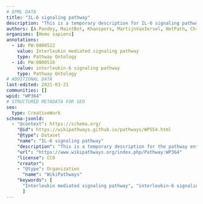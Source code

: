 ```yaml
---
# GPML DATA
title: "IL-6 signaling pathway"
description: "This is a temporary description for IL-6 signaling pathway"
authors: [A.Pandey, MaintBot, Khanspers, MartijnVanIersel, NetPath, Christine Chichester, Mkutmon, Joppe014, Zari, Susan, L Dupuis, Egonw]
organisms: [Homo sapiens]
annotations:
  - id: PW:0000512
    value: Interleukin mediated signaling pathway
    type: Pathway Ontology
  - id: PW:0000516
    value: interleukin-6 signaling pathway
    type: Pathway Ontology
# ADDITIONAL DATA
last-edited: 2021-03-21
communities: []
wpid: "WP364"
# STRUCTURED METADATA FOR SEO
seo:
  type: CreativeWork
schema-jsonld:
  - "@context": https://schema.org/
    "@id": https://wikipathways.github.io/pathways/WP554.html
    "@type": Dataset
    "name": "IL-6 signaling pathway"
    "description": "This is a temporary description for the pathway entitled: IL-6 signaling pathway"
    "url": "https://www.wikipathways.org/index.php/Pathway:WP364"
    "license": CC0
    "creator":
    - "@type": Organization
      "name": "WikiPathways"
    "keywords": [
      "Interleukin mediated signaling pathway", "interleukin-6 signaling pathway",
      ]
---
```

